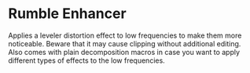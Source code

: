 # Rumble Enhancer

Applies a leveler distortion effect to low frequencies to make them more noticeable. Beware that it may cause clipping without additional editing. Also comes with plain decomposition macros in case you want to apply different types of effects to the low frequencies.
